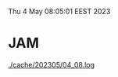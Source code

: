 Thu  4 May 08:05:01 EEST 2023
# JAM
<a href='./cache/202305/04_08.log'>./cache/202305/04_08.log</a>
